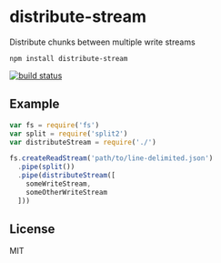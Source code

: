# distribute-stream

Distribute chunks between multiple write streams

```
npm install distribute-stream
```

[![build status](http://img.shields.io/travis/timhudson/distribute-stream.svg?style=flat)](http://travis-ci.org/timhudson/distribute-stream)

## Example

``` js
var fs = require('fs')
var split = require('split2')
var distributeStream = require('./')

fs.createReadStream('path/to/line-delimited.json')
  .pipe(split())
  .pipe(distributeStream([
    someWriteStream,
    someOtherWriteStream
  ]))
```

## License

MIT
